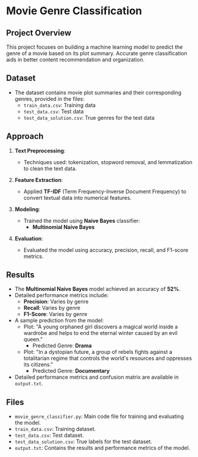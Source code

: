 # Movie Genre Classification

## Project Overview

This project focuses on building a machine learning model to predict the genre of a movie based on its plot summary. Accurate genre classification aids in better content recommendation and organization.

## Dataset

- The dataset contains movie plot summaries and their corresponding genres, provided in the files:
  - `train_data.csv`: Training data
  - `test_data.csv`: Test data
  - `test_data_solution.csv`: True genres for the test data

## Approach

1. **Text Preprocessing**:
   - Techniques used: tokenization, stopword removal, and lemmatization to clean the text data.

2. **Feature Extraction**:
   - Applied **TF-IDF** (Term Frequency-Inverse Document Frequency) to convert textual data into numerical features.

3. **Modeling**:
   - Trained the model using **Naive Bayes** classifier:
     - **Multinomial Naive Bayes**

4. **Evaluation**:
   - Evaluated the model using accuracy, precision, recall, and F1-score metrics.

## Results

- The **Multinomial Naive Bayes** model achieved an accuracy of **52%**.
- Detailed performance metrics include:
  - **Precision**: Varies by genre
  - **Recall**: Varies by genre
  - **F1-Score**: Varies by genre
- A sample prediction from the model:
  - Plot: "A young orphaned girl discovers a magical world inside a wardrobe and helps to end the eternal winter caused by an evil queen."
    - Predicted Genre: **Drama**
  - Plot: "In a dystopian future, a group of rebels fights against a totalitarian regime that controls the world's resources and oppresses its citizens."
    - Predicted Genre: **Documentary**
- Detailed performance metrics and confusion matrix are available in `output.txt`.

## Files

- `movie_genre_classifier.py`: Main code file for training and evaluating the model.
- `train_data.csv`: Training dataset.
- `test_data.csv`: Test dataset.
- `test_data_solution.csv`: True labels for the test dataset.
- `output.txt`: Contains the results and performance metrics of the model.
